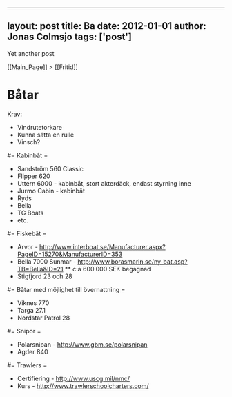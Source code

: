 
---
layout: post
title: Ba
date: 2012-01-01
author: Jonas Colmsjo
tags: ['post']
---

Yet another post





[[Main_Page]] > [[Fritid]]


# Båtar 


Krav:
* Vindrutetorkare
* Kunna sätta en rulle
* Vinsch?


#= Kabinbåt =

* Sandström 560 Classic
* Flipper 620
* Uttern 6000 - kabinbåt, stort akterdäck, endast styrning inne
* Jurmo Cabin - kabinbåt
* Ryds
* Bella
* TG Boats
* etc.


#= Fiskebåt =

* Arvor - http://www.interboat.se/Manufacturer.aspx?PageID=15270&ManufacturerID=353
* Bella 7000 Sunmar - http://www.borasmarin.se/ny_bat.asp?TB=Bella&ID=21
** c:a 600.000 SEK begagnad
* Stigfjord 23 och 28


#= Båtar med möjlighet till övernattning =

* Viknes 770
* Targa 27.1
* Nordstar Patrol 28


#= Snipor =

* Polarsnipan - http://www.gbm.se/polarsnipan
* Agder 840


#= Trawlers =

* Certifiering - http://www.uscg.mil/nmc/
* Kurs - http://www.trawlerschoolcharters.com/


